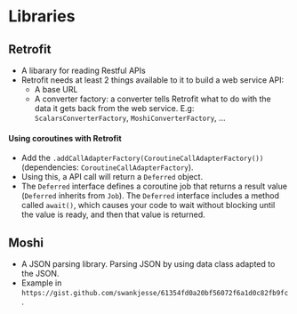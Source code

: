 # Libraries

## Retrofit
- A libarary for reading Restful APIs
- Retrofit needs at least 2 things available to it to build a web service API:
  + A base URL
  + A converter factory: a converter tells Retrofit what to do with the data it gets back from the web service. E.g: `ScalarsConverterFactory`, `MoshiConverterFactory`, ...
#### Using coroutines with Retrofit
- Add the `.addCallAdapterFactory(CoroutineCallAdapterFactory())` (dependencies: `CoroutineCallAdapterFactory`).
- Using this, a API call will return a `Deferred` object. 
- The `Deferred` interface defines a coroutine job that returns a result value (`Deferred` inherits from `Job`). The `Deferred` interface includes a method called `await()`, which causes your code to wait without blocking until the value is ready, and then that value is returned.

## Moshi
- A JSON parsing library. Parsing JSON by using data class adapted to the JSON.
- Example in `https://gist.github.com/swankjesse/61354fd0a20bf56072f6a1d0c82fb9fc`.

